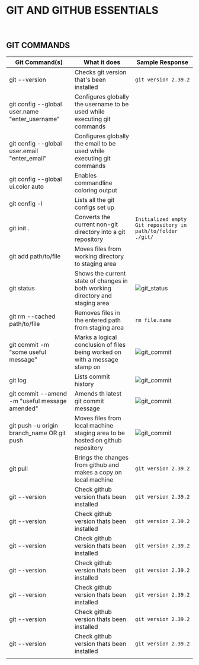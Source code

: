# GIT AND GITHUB ESSENTIALS

<br/>

## GIT COMMANDS

| Git Command(s)                                 | What it does                                                                  | Sample Response                                             |
|------------------------------------------------|-------------------------------------------------------------------------------|-------------------------------------------------------------|
| git --version                                  | Checks git version that's been installed                                      | `git version 2.39.2`                                        |
| git config --global user.name "enter_username" | Configures globally the username to be used while executing git commands      |                                                             |
| git config --global user.email "enter_email"   | Configures globally the email to be used while executing git commands         |                                                             |
| git config --global ui.color auto              | Enables commandline coloring output                                           |                                                             |
| git config -l                                  | Lists all the git configs set up                                              |                                                             |
| git init .                                     | Converts the current non-git directory into a git repository                  | `Initialized empty Git repository in path/to/folder ./git/` |
| git add path/to/file                           | Moves files from working directory to staging area                            |                                                             |
| git status                                     | Shows the current state of changes in both working directory and staging area | ![git_status](/coding/devOps/images/tenant_id_8.jpeg)       |
| git rm --cached path/to/file                   | Removes files in the entered path from staging area                           | `rm file.name`                                              |
| git commit -m "some useful message"            | Marks a logical conclusion of files being worked on with a message stamp on   | ![git_commit](/coding/devOps/images/tenant_id_8.jpeg)       |
| git log                                        | Lists commit history                                                          | ![git_commit](/coding/devOps/images/tenant_id_8.jpeg)       |
| git commit --amend -m "useful message amended" | Amends th latest git commit message                                           | ![git_commit](/coding/devOps/images/tenant_id_8.jpeg)       |
| git push -u origin branch_name OR git push     | Moves files from local machine staging area to be hosted on github repository | ![git_commit](/coding/devOps/images/tenant_id_8.jpeg)       |
| git pull                                       | Brings the changes from github and makes a copy on local machine              | `git version 2.39.2`                                        |
| git --version                                  | Check github version thats been installed                                     | `git version 2.39.2`                                        |
| git --version                                  | Check github version thats been installed                                     | `git version 2.39.2`                                        |
| git --version                                  | Check github version thats been installed                                     | `git version 2.39.2`                                        |
| git --version                                  | Check github version thats been installed                                     | `git version 2.39.2`                                        |
| git --version                                  | Check github version thats been installed                                     | `git version 2.39.2`                                        |
| git --version                                  | Check github version thats been installed                                     | `git version 2.39.2`                                        |
| git --version                                  | Check github version thats been installed                                     | `git version 2.39.2`                                        |
|                                                |                                                                               |                                                             |

